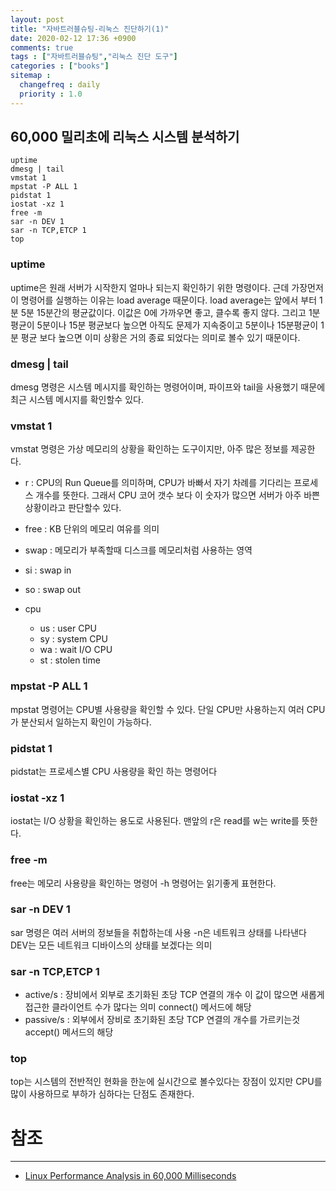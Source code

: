 ```yaml
---
layout: post
title: "자바트러블슈팅-리눅스 진단하기(1)"
date: 2020-02-12 17:36 +0900
comments: true
tags : ["자바트러블슈팅","리눅스 진단 도구"]
categories : ["books"]
sitemap :
  changefreq : daily
  priority : 1.0
---
```


## 60,000 밀리초에 리눅스 시스템 분석하기

```
uptime
dmesg | tail
vmstat 1
mpstat -P ALL 1
pidstat 1
iostat -xz 1
free -m
sar -n DEV 1
sar -n TCP,ETCP 1
top

```

### uptime

uptime은 원래 서버가 시작한지 얼마나 되는지 확인하기 위한 명령이다. 근데 가장먼저 이 명령어를 실행하는 이유는 load average 때문이다.
load average는 앞에서 부터 1분 5분 15분간의 평균값이다. 이값은 0에 가까우면 좋고, 클수록 좋지 않다. 
그리고 1분 평균이 5분이나 15분 평균보다 높으면 아직도 문제가 지속중이고 
5분이나 15분평균이 1분 평균 보다 높으면 이미 상황은 거의 종료 되었다는 의미로 볼수 있기 때문이다.

### dmesg | tail

dmesg 명령은 시스템 메시지를 확인하는 명령어이며, 파이프와 tail을 사용했기 때문에 최근 시스템 메시지를 확인할수 있다.

### vmstat 1

vmstat 명령은 가상 메모리의 상황을 확인하는 도구이지만, 아주 많은 정보를 제공한다.

* r : CPU의 Run Queue를 의미하며, CPU가 바빠서 자기 차례를 기다리는 프로세스 개수를 뜻한다. 
그래서 CPU 코어 갯수 보다 이 숫자가 많으면 서버가 아주 바쁜상황이라고 판단할수 있다.

* free : KB 단위의 메모리 여유를 의미
* swap : 메모리가 부족할때 디스크를 메모리처럼 사용하는 영역
* si : swap in
* so : swap out
* cpu 
    * us : user CPU
    * sy : system CPU
    * wa : wait I/O CPU
    * st : stolen time
 
 ### mpstat -P ALL 1
 
 mpstat 명령어는 CPU별 사용량을 확인할 수 있다. 단일 CPU만 사용하는지 여러 CPU가 분산되서 일하는지 확인이 가능하다.
 
 ### pidstat 1
 
 pidstat는 프로세스별 CPU 사용량을 확인 하는 명령어다

### iostat -xz 1

iostat는 I/O 상황을 확인하는 용도로 사용된다. 맨앞의 r은 read를 w는 write를 뜻한다.

### free -m

free는 메모리 사용량을 확인하는 명령어 -h 명령어는 읽기좋게 표현한다.

### sar -n DEV 1

sar 명령은 여러 서버의 정보들을 취합하는데 사용 -n은 네트워크 상태를 나타낸다 DEV는 모든 네트워크 디바이스의 상태를 보겠다는 의미

### sar -n TCP,ETCP 1

* active/s : 장비에서 외부로 초기화된 초당 TCP 연결의 개수 이 값이 많으면 새롭게 접근한 클라이언트 수가 많다는 의미 connect() 메서드에 해당 
* passive/s : 외부에서 장비로 초기화된 초당 TCP 연결의 개수를 가르키는것 accept() 메서드의 해당

### top

top는 시스템의 전반적인 현화을 한눈에 실시간으로 볼수있다는 장점이 있지만 CPU를 많이 사용하므로 부하가 심하다는 단점도 존재한다.

# 참조
-----
* [Linux Performance Analysis in 60,000 Milliseconds](https://netflixtechblog.com/linux-performance-analysis-in-60-000-milliseconds-accc10403c55)

